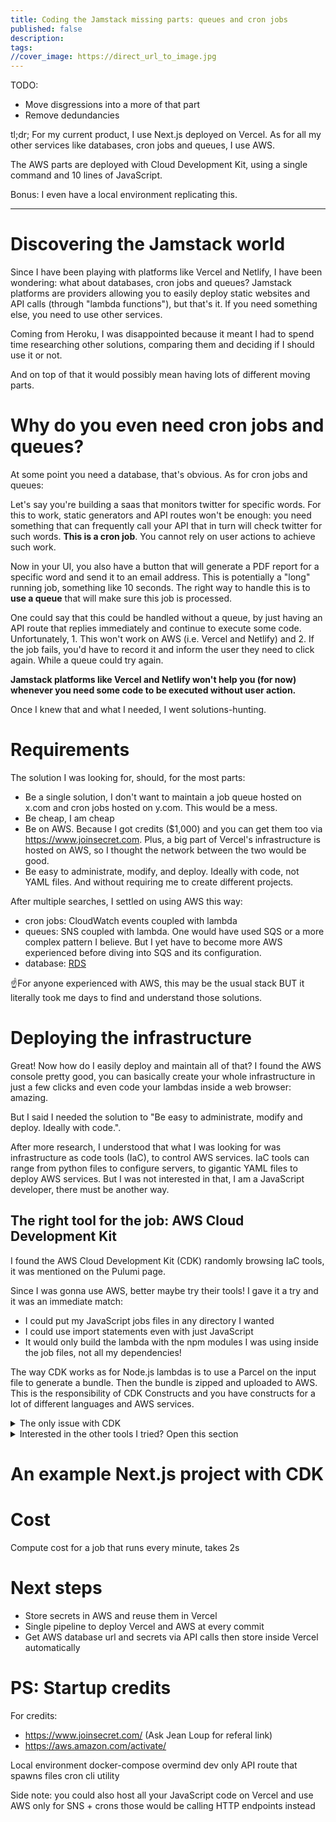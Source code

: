 ```yaml
---
title: Coding the Jamstack missing parts: queues and cron jobs
published: false
description: 
tags: 
//cover_image: https://direct_url_to_image.jpg
---
```


TODO:
- Move disgressions into a more of that part
- Remove dedundancies

tl;dr; For my current product, I use Next.js deployed on Vercel. As for all my other services like databases, cron jobs and queues, I use AWS.

The AWS parts are deployed with Cloud Development Kit, using a single command and 10 lines of JavaScript.

Bonus: I even have a local environment replicating this.

---

# Discovering the Jamstack world

Since I have been playing with platforms like Vercel and Netlify, I have been wondering: what about databases, cron jobs and queues? Jamstack platforms are providers allowing you to easily deploy static websites and API calls (through "lambda functions"), but that's it. If you need something else, you need to use other services.

Coming from Heroku, I was disappointed because it meant I had to spend time researching other solutions, comparing them and deciding if I should use it or not.

And on top of that it would possibly mean having lots of different moving parts.

# Why do you even need cron jobs and queues?

At some point you need a database, that's obvious. As for cron jobs and queues:

Let's say you're building a saas that monitors twitter for specific words. For this to work, static generators and API routes won't be enough: you need something that can frequently call your API that in turn will check twitter for such words. **This is a cron job**. You cannot rely on user actions to achieve such work.

Now in your UI, you also have a button that will generate a PDF report for a specific word and send it to an email address. This is potentially a "long" running job, something like 10 seconds. The right way to handle this is to **use a queue** that will make sure this job is processed.

One could say that this could be handled without a queue, by just having an API route that replies immediately and continue to execute some code. Unfortunately, 1. This won't work on AWS (i.e. Vercel and Netlify) and 2. If the job fails, you'd have to record it and inform the user they need to click again. While a queue could try again.

**Jamstack platforms like Vercel and Netlify won't help you (for now) whenever you need some code to be executed without user action.**

Once I knew that and what I needed, I went solutions-hunting.

# Requirements

The solution I was looking for, should, for the most parts:

- Be a single solution, I don't want to maintain a job queue hosted on x.com and cron jobs hosted on y.com. This would be a mess.
- Be cheap, I am cheap
- Be on AWS. Because I got credits ($1,000) and you can get them too via https://www.joinsecret.com. Plus, a big part of Vercel's infrastructure is hosted on AWS, so I thought the network between the two would be good.
- Be easy to administrate, modify, and deploy. Ideally with code, not YAML files. And without requiring me to create different projects.

After multiple searches, I settled on using AWS this way:
- cron jobs: CloudWatch events coupled with lambda
- queues: SNS coupled with lambda. One would have used SQS or a more complex pattern I believe. But I yet have to become more AWS experienced before diving into SQS and its configuration.
- database: [RDS](https://aws.amazon.com/fr/rds/)

☝️For anyone experienced with AWS, this may be the usual stack BUT it literally took me days to find and understand those solutions.

# Deploying the infrastructure

Great! Now how do I easily deploy and maintain all of that? I found the AWS console pretty good, you can basically create your whole infrastructure in just a few clicks and even code your lambdas inside a web browser: amazing.

But I said I needed the solution to "Be easy to administrate, modify and deploy. Ideally with code.".

After more research, I understood that what I was looking for was infrastructure as code tools (IaC), to control AWS services. IaC tools can range from python files to configure servers, to gigantic YAML files to deploy AWS services. But I was not interested in that, I am a JavaScript developer, there must be another way.

## The right tool for the job: AWS Cloud Development Kit

I found the AWS Cloud Development Kit (CDK) randomly browsing IaC tools, it was mentioned on the Pulumi page.

Since I was gonna use AWS, better maybe try their tools! I gave it a try and it was an immediate match:
- I could put my JavaScript jobs files in any directory I wanted
- I could use import statements even with just JavaScript
- It would only build the lambda with the npm modules I was using inside the job files, not all my dependencies!

The way CDK works as for Node.js lambdas is to use a Parcel on the input file to generate a bundle. Then the bundle is zipped and uploaded to AWS. This is the responsibility of CDK Constructs and you have constructs for a lot of different languages and AWS services.

<details>
  <summary>The only issue with CDK</summary>

  I hit a single issue with CDK: For now they run Parcel inside Docker, by previously mounting your whole JavaScript project as a Docker volume. Unfortunately, on MacOS, mounting big volumes is notoriously slow with Docker. And even the latest updates to Docker, it will still be slow. Only Mounting a small Next.js project would take between 20s and 2 minutes.

I spent a LOT of time on this issue, and I was lucky to be able to discuss with CDK maintainers like Jo. At some point they will provide a Node.js construct that will not use Docker. In the meantime, I created my own construct which works pretty well: https://github.com/vvo/aws-lambda-nodejs-webpack.
</details>

<details>
<summary>Interested in the other tools I tried? Open this section</summary>

## Architect

https://arc.codes/

Architect looked like what I needed: control AWS services via simple YAML files while also getting a local environment replicating your AWS infrastructure.

I played with it a little, asked some questions on their slack, only to discover that once you were using Architect, your whole codebase should be controlled and deployed by it. You can't easily mix a Next.js website deployed on Vercel and cron jobs hosted on AWS crontrolled by Archited.

Next!

## Pulumi

The first tool I tried was [Pulumi](https://www.pulumi.com/). Which is multi-cloud. I was happy to find out you could easily create lambda functions on AWS that would get regularly called, just like cron jobs. While also using SQS, the queue from AWS and link it to lambdas as well.

I had dumb issues with Pulumi: not being able to easily use import statements if you're not using TypeScript, all dependencies from my package.json would be installed on AWS, instead of only the dependencies my jobs are using.

Pulumi was the first IaC tool I really tried and most probably suffered from my lack of investment in it. I am sure it's a wonderful tool.

But I needed to try another one. Next!
</details>

# An example Next.js project with CDK



# Cost

Compute cost for a job that runs every minute, takes 2s

# Next steps
- Store secrets in AWS and reuse them in Vercel
- Single pipeline to deploy Vercel and AWS at every commit
- Get AWS database url and secrets via API calls then store inside Vercel automatically

# PS: Startup credits
For credits:
- https://www.joinsecret.com/ (Ask Jean Loup for referal link)
- https://aws.amazon.com/activate/

Local environment
docker-compose
overmind
dev only API route that spawns files
cron cli utility

Side note: you could also host all your JavaScript code on Vercel and use AWS only for SNS + crons those would be calling HTTP endpoints instead





